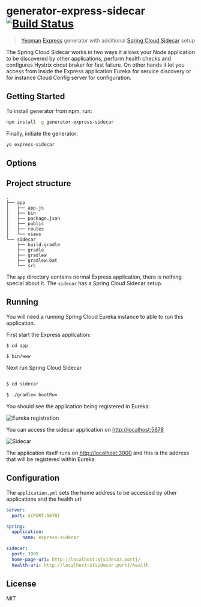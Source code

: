 # generator-express-sidecar [![Build Status](https://secure.travis-ci.org/jmnarloch/generator-express-sidecar.png?branch=master)](https://travis-ci.org/jmnarloch/generator-express-sidecar)

> [Yeoman](http://yeoman.io) [Express](http://expressjs.com) generator with additional [Spring Cloud Sidecar]() setup

The Spring Cloud Sidecar works in two ways it allows your Node application to be discovered by other applications,
perform health checks and configures Hystrix circut braker for fast failure. On other hands it let you access from
inside the Express application Eureka for service discovery or for instance Cloud Config server for configuration.

## Getting Started

To install generator from npm, run:

```bash
npm install -g generator-express-sidecar
```

Finally, initiate the generator:

```bash
yo express-sidecar
```

## Options

## Project structure

```
.
├── app
│   ├── app.js
│   ├── bin
│   ├── package.json
│   ├── public
│   ├── routes
│   └── views
└── sidecar
    ├── build.gradle
    ├── gradle
    ├── gradlew
    ├── gradlew.bat
    └── src
```

The `app` directory contains normal Express application, there is nothing special about it.
The `sidecar` has a Spring Cloud Sidecar setup.

## Running

You will need a running Spring Cloud Eureka instance to able to run this application.

First start the Express application:

```bash
$ cd app

$ bin/www

```

Next run Spring Cloud Sidecar

```bash

$ cd sidecar

$ ./gradlew bootRun

```

You should see the application being registered in Eureka:

![Eureka registration](https://github.com/jmnarloch/generator-express-sidecar/raw/master/eureka.png "Eureka registration")

You can access the sidecar application on [http://localhost:5678](http://localhost:5678)

![Sidecar](https://github.com/jmnarloch/generator-express-sidecar/raw/master/sidecar.png "Siedcar")

The application itself runs on [http://localhost:3000](http://localhost:3000) and this is the address that will be 
registered within Eureka.

## Configuration


The `application.yml` sets the home address to be accessed by other applications and the health url:

```yaml
server:
  port: ${PORT:5678}

spring:
  application:
      name: express-sidecar

sidecar:
  port: 3000
  home-page-uri: http://localhost:${sidecar.port}/
  health-uri: http://localhost:${sidecar.port}/health

```


## License

MIT

